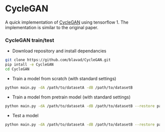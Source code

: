 # CycleGAN

A quick implementation of [CycleGAN](https://junyanz.github.io/CycleGAN/) using tensorflow 1.
The implementation is similar to the original paper.

### CycleGAN train/test
- Download repository and install dependancies
```bash
git clone https://github.com/blavad/CycleGAN.git
pip intall -e CycleGAN
cd CycleGAN
```

- Train a model from scratch (with standard settings)
```bash
python main.py -dA /path/to/datasetA -dB /path/to/datasetB
```

- Train a model from pretrain model (with standard settings)
```bash
python main.py -dA /path/to/datasetA -dB /path/to/datasetB --restore path/to/model
```

- Test a model
```bash
python main.py -dA /path/to/datasetA -dB /path/to/datasetB --restore path/to/model --testing
```
